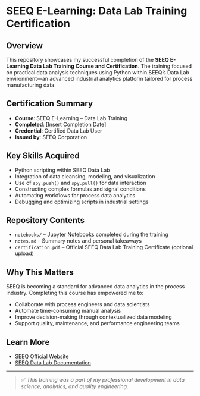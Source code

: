 # SEEQ E-Learning: Data Lab Training Certification

## Overview

This repository showcases my successful completion of the **SEEQ E-Learning Data Lab Training Course and Certification**. The training focused on practical data analysis techniques using Python within SEEQ’s Data Lab environment—an advanced industrial analytics platform tailored for process manufacturing data.

## Certification Summary

- **Course**: SEEQ E-Learning – Data Lab Training  
- **Completed**: [Insert Completion Date]  
- **Credential**: Certified Data Lab User  
- **Issued by**: SEEQ Corporation

## Key Skills Acquired

- Python scripting within SEEQ Data Lab
- Integration of data cleansing, modeling, and visualization
- Use of `spy.push()` and `spy.pull()` for data interaction
- Constructing complex formulas and signal conditions
- Automating workflows for process data analytics
- Debugging and optimizing scripts in industrial settings

## Repository Contents

- `notebooks/` – Jupyter Notebooks completed during the training  
- `notes.md` – Summary notes and personal takeaways  
- `certification.pdf` – Official SEEQ Data Lab Training Certificate (optional upload)  

## Why This Matters

SEEQ is becoming a standard for advanced data analytics in the process industry. Completing this course has empowered me to:

- Collaborate with process engineers and data scientists
- Automate time-consuming manual analysis
- Improve decision-making through contextualized data modeling
- Support quality, maintenance, and performance engineering teams

## Learn More

- [SEEQ Official Website](https://www.seeq.com/)
- [SEEQ Data Lab Documentation](https://seeq.gitbook.io/seeq-data-lab/)

---

> ✅ *This training was a part of my professional development in data science, analytics, and quality engineering.*  
